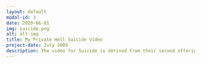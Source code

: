 ```yaml
---
layout: default
modal-id: 3
date: 2020-06-01
img: suicide.png
alt: alt-img
title: My Private Hell Suicide Video
project-date: July 2009
description: The video for Suicide is derived from their second offering, "Suicide EP." Filmed and directed by Jakob Jensen at the old warehouse of guitar sponsor Coffin Case, the band is captured in a live element that invokes drama, frustration and reality. Check out My Private Hell's Official video for <a href="https://www.youtube.com/watch?v=MuR2TlijYPE">Suicide</a> on YouTube.
---
```

